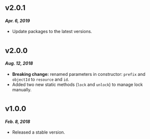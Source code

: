 # <sub>v2.0.1</sub>
#### _Apr. 6, 2019_
  * Update packages to the latest versions.

# <sub>v2.0.0</sub>
#### _Aug. 12, 2018_
  * **Breaking change:** renamed parameters in constructor: `prefix` and `objectId` to `resource` and `id`.
  * Added two new static methods (`lock` and `unlock`) to manage lock manually.

# <sub>v1.0.0</sub>
#### _Feb. 8, 2018_
 * Released a stable version.
